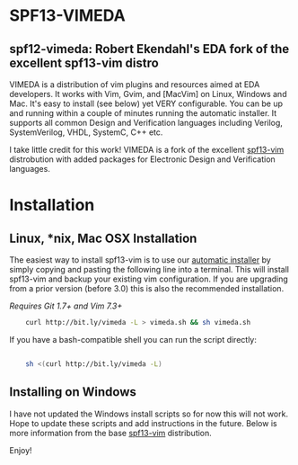 
SPF13-VIMEDA
============

## spf12-vimeda: Robert Ekendahl's EDA fork of the excellent spf13-vim distro

VIMEDA is a distribution of vim plugins and resources aimed at EDA developers.
It works with Vim, Gvim, and [MacVim] on Linux, Windows and Mac. It's easy to
install (see below) yet VERY configurable. You can be up and running within a
couple of minutes running the automatic installer. It supports all common
Design and Verification languages including Verilog, SystemVerilog, VHDL,
SystemC, C++ etc. 

I take little credit for this work! VIMEDA is a fork of the excellent
[spf13-vim] distrobution with added packages for Electronic Design and
Verification languages.
 
# Installation

## Linux, \*nix, Mac OSX Installation

The easiest way to install spf13-vim is to use our [automatic installer](http://bit.ly/vimeda) by simply
copying and pasting the following line into a terminal. This will install
spf13-vim and backup your existing vim configuration. If you are upgrading from
a prior version (before 3.0) this is also the recommended installation.

*Requires Git 1.7+ and Vim 7.3+*

```bash
    curl http://bit.ly/vimeda -L > vimeda.sh && sh vimeda.sh
```

If you have a bash-compatible shell you can run the script directly:
```bash

    sh <(curl http://bit.ly/vimeda -L)
```

## Installing on Windows

I have not updated the Windows install scripts so for now this will not work. Hope to update these scripts and add instructions in the future.
Below is more information from the base [spf13-vim] distribution.

Enjoy!

[spf13-vim]:https://github.com/spf13/spf13-vim

